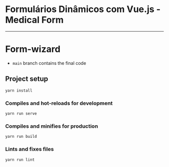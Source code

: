 # Formulários Dinâmicos com Vue.js - Medical Form


---

# Form-wizard

- `main` branch contains the final code 

## Project setup
```
yarn install
```

### Compiles and hot-reloads for development
```
yarn run serve
```

### Compiles and minifies for production
```
yarn run build
```

### Lints and fixes files
```
yarn run lint
```
